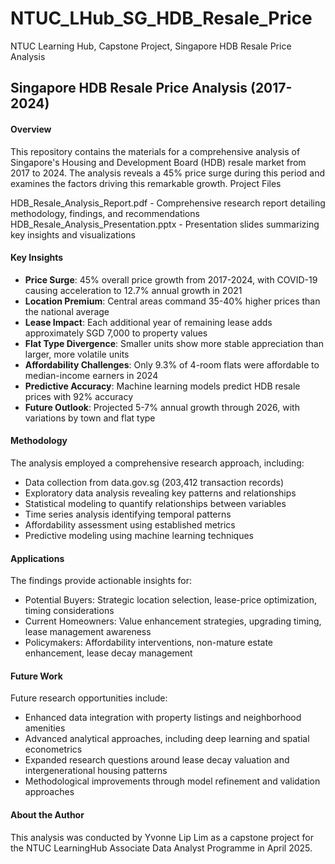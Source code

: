 # NTUC_LHub_SG_HDB_Resale_Price
NTUC Learning Hub, Capstone Project, Singapore HDB Resale Price Analysis

## Singapore HDB Resale Price Analysis (2017-2024)
#### Overview
This repository contains the materials for a comprehensive analysis of Singapore's Housing and Development Board (HDB) resale market from 2017 to 2024. The analysis reveals a 45% price surge during this period and examines the factors driving this remarkable growth.
Project Files

HDB_Resale_Analysis_Report.pdf - Comprehensive research report detailing methodology, findings, and recommendations
HDB_Resale_Analysis_Presentation.pptx - Presentation slides summarizing key insights and visualizations

#### Key Insights
- **Price Surge**: 45% overall price growth from 2017-2024, with COVID-19 causing acceleration to 12.7% annual growth in 2021
- **Location Premium**: Central areas command 35-40% higher prices than the national average
- **Lease Impact**: Each additional year of remaining lease adds approximately SGD 7,000 to property values
- **Flat Type Divergence**: Smaller units show more stable appreciation than larger, more volatile units
- **Affordability Challenges**: Only 9.3% of 4-room flats were affordable to median-income earners in 2024
- **Predictive Accuracy**: Machine learning models predict HDB resale prices with 92% accuracy
- **Future Outlook**: Projected 5-7% annual growth through 2026, with variations by town and flat type

#### Methodology
The analysis employed a comprehensive research approach, including:
- Data collection from data.gov.sg (203,412 transaction records)
- Exploratory data analysis revealing key patterns and relationships
- Statistical modeling to quantify relationships between variables
- Time series analysis identifying temporal patterns
- Affordability assessment using established metrics
- Predictive modeling using machine learning techniques

#### Applications
The findings provide actionable insights for:
- Potential Buyers: Strategic location selection, lease-price optimization, timing considerations
- Current Homeowners: Value enhancement strategies, upgrading timing, lease management awareness
- Policymakers: Affordability interventions, non-mature estate enhancement, lease decay management

#### Future Work
Future research opportunities include:
- Enhanced data integration with property listings and neighborhood amenities
- Advanced analytical approaches, including deep learning and spatial econometrics
- Expanded research questions around lease decay valuation and intergenerational housing patterns
- Methodological improvements through model refinement and validation approaches

#### About the Author
This analysis was conducted by Yvonne Lip Lim as a capstone project for the NTUC LearningHub Associate Data Analyst Programme in April 2025.
